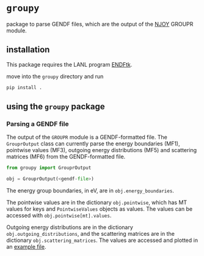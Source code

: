 # `groupy`

package to parse GENDF files, which are the output of the [NJOY](https://github.com/njoy/NJOY2016) GROUPR module. 

## installation

This package requires the LANL program [ENDFtk](https://github.com/njoy/ENDFtk).

move into the `groupy` directory and run

```bash
pip install .
```

## using the `groupy` package

### Parsing a GENDF file

The output of the `GROUPR` module is a GENDF-formatted file. The `GrouprOutput` class can currently parse the energy boundaries (MF1), pointwise values (MF3), outgoing energy distributions (MF5) and scattering matrices (MF6) from the GENDF-formatted file.

```python
from groupy import GrouprOutput

obj = GrouprOutput(<gendf-file>)
```

The energy group boundaries, in eV, are in `obj.energy_boundaries`. 

The pointwise values are in the dictionary `obj.pointwise`, which has MT values for keys and `PointwiseValues` objects as values. The values can be accessed with `obj.pointwise[mt].values`.

Outgoing energy distributions are in the dictionary `obj.outgoing_distributions`, and the scattering matrices are in the dictionary `obj.scattering_matrices`. The values are accessed and plotted in an [example file](docs/parse_gendf.ipynb).